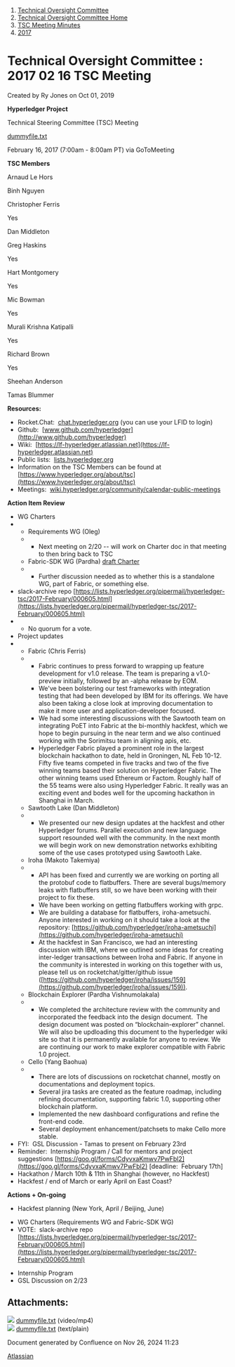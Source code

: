 1. [Technical Oversight Committee](index.html)
2. [Technical Oversight Committee Home](Technical-Oversight-Committee-Home_21430274.html)
3. [TSC Meeting Minutes](TSC-Meeting-Minutes_21448544.html)
4. [2017](2017_21448665.html)

# Technical Oversight Committee : 2017 02 16 TSC Meeting

Created by Ry Jones on Oct 01, 2019

**Hyperledger Project**

Technical Steering Committee (TSC) Meeting

[dummyfile.txt](#)

February 16, 2017 (7:00am - 8:00am PT) via GoToMeeting

**TSC Members**

Arnaud Le Hors

Binh Nguyen

Christopher Ferris

Yes

Dan Middleton

Greg Haskins

Yes

Hart Montgomery

Yes

Mic Bowman

Yes

Murali Krishna Katipalli

Yes

Richard Brown

Yes

Sheehan Anderson

Tamas Blummer

**Resources:**

- Rocket.Chat:  [chat.hyperledger.org](http://chat.hyperledger.org/) (you can use your LFID to login)
- Github:  [www.github.com/hyperledger](http://www.github.com/hyperledger)
- Wiki:  [https://lf-hyperledger.atlassian.net](https://lf-hyperledger.atlassian.net)
- Public lists:  [lists.hyperledger.org](http://lists.hyperledger.org)
- Information on the TSC Members can be found at [https://www.hyperledger.org/about/tsc](https://www.hyperledger.org/about/tsc)
- Meetings:  [wiki.hyperledger.org/community/calendar-public-meetings](http://wiki.hyperledger.org/community/calendar-public-meetings)

**Action Item Review**

- WG Charters
- - Requirements WG (Oleg)
  - - Next meeting on 2/20 -- will work on Charter doc in that meeting to then bring back to TSC
  - Fabric-SDK WG (Pardha) [draft Charter](https://docs.google.com/document/d/1jy9i6oUBP2r-xBFvb0g7tQtUaF7CFa4ap7mA4Fn7PI0/pub)
  - - Further discussion needed as to whether this is a standalone WG, part of Fabric, or something else.
- slack-archive repo [https://lists.hyperledger.org/pipermail/hyperledger-tsc/2017-February/000605.html](https://lists.hyperledger.org/pipermail/hyperledger-tsc/2017-February/000605.html)
- - No quorum for a vote.
- Project updates
- - Fabric (Chris Ferris)
  - - Fabric continues to press forward to wrapping up feature development for v1.0 release. The team is preparing a v1.0-preview initially, followed by an -alpha release by EOM.
    - We've been bolstering our test frameworks with integration testing that had been developed by IBM for its offerings. We have also been taking a close look at improving documentation to make it more user and application-developer focused.
    - We had some interesting discussions with the Sawtooth team on integrating PoET into Fabric at the bi-monthly hackfest, which we hope to begin pursuing in the near term and we also continued working with the Sorimitsu team in aligning apis, etc.
    - Hyperledger Fabric played a prominent role in the largest blockchain hackathon to date, held in Groningen, NL Feb 10-12. Fifty five teams competed in five tracks and two of the five winning teams based their solution on Hyperledger Fabric. The other winning teams used Ethereum or Factom. Roughly half of the 55 teams were also using Hyperledger Fabric. It really was an exciting event and bodes well for the upcoming hackathon in Shanghai in March.
  - Sawtooth Lake (Dan Middleton)
  - - We presented our new design updates at the hackfest and other Hyperledger forums. Parallel execution and new language support resounded well with the community. In the next month we will begin work on new demonstration networks exhibiting some of the use cases prototyped using Sawtooth Lake.
  - Iroha (Makoto Takemiya)
  - - API has been fixed and currently we are working on porting all the protobuf code to flatbuffers. There are several bugs/memory leaks with flatbuffers still, so we have been working with their project to fix these.
    - We have been working on getting flatbuffers working with grpc.
    - We are building a database for flatbuffers, iroha-ametsuchi. Anyone interested in working on it should take a look at the repository: [https://github.com/hyperledger/iroha-ametsuchi](https://github.com/hyperledger/iroha-ametsuchi)
    - At the hackfest in San Francisco, we had an interesting discussion with IBM, where we outlined some ideas for creating inter-ledger transactions between Iroha and Fabric. If anyone in the community is interested in working on this together with us, please tell us on rocketchat/gitter/github issue ([https://github.com/hyperledger/iroha/issues/159](https://github.com/hyperledger/iroha/issues/159)).
  - Blockchain Explorer (Pardha Vishnumolakala)
  - - We completed the architecture review with the community and incorporated the feedback into the design document.  The design document was posted on “blockchain-explorer” channel. We will also be updloading this document to the hyperledger wiki site so that it is permanently available for anyone to review. We are continuing our work to make explorer compatible with Fabric 1.0 project.
  - Cello (Yang Baohua)
  - - There are lots of discussions on rocketchat channel, mostly on documentations and deployment topics.
    - Several jira tasks are created as the feature roadmap, including refining documentation, supporting fabric 1.0, supporting other blockchain platform.
    - Implemented the new dashboard configurations and refine the front-end code.
    - Several deployment enhancement/patchsets to make Cello more stable.
- FYI:  GSL Discussion - Tamas to present on February 23rd
- Reminder:  Internship Program / Call for mentors and project suggestions [https://goo.gl/forms/CdyvxaKmwv7PwFbl2](https://goo.gl/forms/CdyvxaKmwv7PwFbl2) \[deadline:  February 17th]
- Hackathon / March 10th &amp; 11th in Shanghai (however, no Hackfest)
- Hackfest / end of March or early April on East Coast?

**Actions + On-going**

- Hackfest planning (New York, April / Beijing, June)

<!--THE END-->

- WG Charters (Requirements WG and Fabric-SDK WG)
- VOTE:  slack-archive repo [https://lists.hyperledger.org/pipermail/hyperledger-tsc/2017-February/000605.html](https://lists.hyperledger.org/pipermail/hyperledger-tsc/2017-February/000605.html)

<!--THE END-->

- Internship Program
- GSL Discussion on 2/23

## Attachments:

![](images/icons/bullet_blue.gif) [dummyfile.txt](attachments/21433015/21457558.txt) (video/mp4)  
![](images/icons/bullet_blue.gif) [dummyfile.txt](attachments/21433015/21448672.txt) (text/plain)

Document generated by Confluence on Nov 26, 2024 11:23

[Atlassian](http://www.atlassian.com/)

